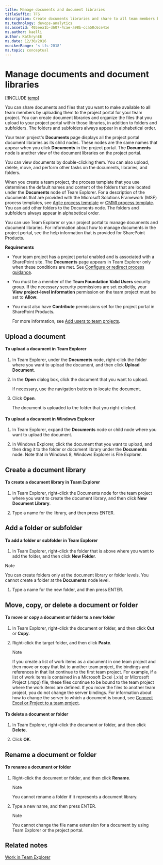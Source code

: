 ```yaml
---
title: Manage documents and document libraries 
titleSuffix: TFS
description: Create documents libraries and share to all team members by uploading them to the project portal for the team project - Team Foundation Server 
ms.technology: devops-analytics
ms.assetid: 405eea1b-d607-4cae-a98b-cca50c6ce41e
ms.author: kaelli
author: KathrynEE
ms.date: 12/30/2016
monikerRange: '< tfs-2018'
ms.topic: conceptual
---
```


# Manage documents and document libraries

[!INCLUDE [temp](../includes/tfs-sharepoint-version.md)]

You can share documents and files that you want to make available to all team members by uploading them to the project portal for your team project. You can create document libraries and organize the files that you upload to your project portal within those libraries, in addition to folders and subfolders. The folders and subfolders always appear in alphabetical order.

Your team project's **Documents** page displays all the project portal document libraries as its child nodes. These nodes are the same names that appear when you click **Documents** in the project portal. The **Documents** node is another view of the document libraries on the project portal.

You can view documents by double-clicking them. You can also upload, delete, move, and perform other tasks on the documents, libraries, and folders.

When you create a team project, the process template that you use determines the default names and content of the folders that are located under the **Documents** node of Team Explorer. For a description of the documents that are provided with the Microsoft Solutions Framework (MSF) process templates, see [Agile process template](../../boards/work-items/guidance/agile-process.md) or [CMMI process template](../../boards/work-items/guidance/cmmi-process.md). You can add other folders to the Documents node. The folders and subfolders always appear in alphabetical order.

You can use Team Explorer or your project portal to manage documents and document libraries. For information about how to manage documents in the project portal, see the help information that is provided for SharePoint Products.

**Requirements**

* Your team project has a project portal enabled and is associated with a SharePoint site. The **Documents** page appears in Team Explorer only when these conditions are met. See [Configure or redirect process guidance](../../project/configure-or-redirect-process-guidance.md).

* You must be a member of the **Team Foundation Valid Users** security group. If the necessary security permissions are set explicitly, your **View project-level information** permission on the team project must be set to **Allow**.

* You must also have **Contribute** permissions set for the project portal in SharePoint Products.

  For more information, see [Add users to team projects](../../organizations/security/set-sharepoint-permissions.md).

## <a name="TE_Uploading"></a> Upload a document

#### To upload a document in Team Explorer

1.  In Team Explorer, under the **Documents** node, right-click the folder where you want to upload the document, and then click **Upload Document**.

2.  In the **Open** dialog box, click the document that you want to upload.

    If necessary, use the navigation buttons to locate the document.

3.  Click **Open**.

    The document is uploaded to the folder that you right-clicked.

#### To upload a document in Windows Explorer

1.  In Team Explorer, expand the **Documents** node or child node where you want to upload the document.

2.  In Windows Explorer, click the document that you want to upload, and then drag it to the folder or document library under the **Documents** node. Note that in Windows 8, Windows Explorer is File Explorer.

## <a name="TE_CreatingLibrary"></a> Create a document library

#### To create a document library in Team Explorer

1.  In Team Explorer, right-click the Documents node for the team project where you want to create the document library, and then click **New Document Library**.

2.  Type a name for the library, and then press ENTER.

## <a name="TE_Adding"></a> Add a folder or subfolder

#### To add a folder or subfolder in Team Explorer

1.  In Team Explorer, right-click the folder that is above where you want to add the folder, and then click **New Folder**.

> [!NOTE]
> You can create folders only at the document library or folder levels. You cannot create a folder at the **Documents** node level.

1.  Type a name for the new folder, and then press ENTER.

## <a name="TE_Moving"></a> Move, copy, or delete a document or folder

#### To move or copy a document or folder to a new folder

1.  In Team Explorer, right-click the document or folder, and then click **Cut** or **Copy**.

2.  Right-click the target folder, and then click **Paste**.

    > [!NOTE]
    > If you create a list of work items as a document in one team project and then move or copy that list to another team project, the bindings and references in that list continue to the first team project. For example, if a list of work items is contained in a Microsoft Excel (.xls) or Microsoft Project (.mpp) file, these files continue to be bound to the team project where the work items are defined. If you move the files to another team project, you do not change the server bindings. For information about how to change the server to which a document is bound, see [Connect Excel or Project to a team project](../../organizations/projects/connect-to-projects.md).

#### To delete a document or folder

1.  In Team Explorer, right-click the document or folder, and then click **Delete**.

2.  Click **OK**.

## <a name="TE_Renaming"></a> Rename a document or folder

#### To rename a document or folder

1.  Right-click the document or folder, and then click **Rename**.

    > [!NOTE]
    > You cannot rename a folder if it represents a document library.

2.  Type a new name, and then press ENTER.

    > [!NOTE]
    > You cannot change the file name extension for a document by using Team Explorer or the project portal.

## Related notes

[Work in Team Explorer](../../user-guide/work-team-explorer.md)
